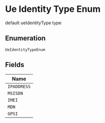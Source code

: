 
# Ue Identity Type Enum

default ueIdentityType type

## Enumeration

`UeIdentityTypeEnum`

## Fields

| Name |
|  --- |
| `IPADDRESS` |
| `MSISDN` |
| `IMEI` |
| `MDN` |
| `GPSI` |

